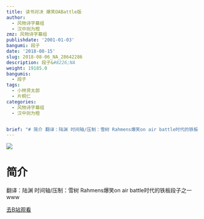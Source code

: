 ```yaml
---
title: 读书对决 爆笑OABattle版
author:
  - 风物诗字幕组
  - 汉中则为橙
zmz: 风物诗字幕组
publishdate: '2001-01-03'
bangumi: 段子
date: '2018-08-15'
slug: 2018-08-06_NA_28642286
description: 段子&#8226;NA
weight: 19185.0
bangumis:
  - 段子
tags:
  - 小林贤太郎
  - 片桐仁
categories:
  - 风物诗字幕组
  - 汉中则为橙


brief: "# 简介 翻译：陆渊 时间轴/压制：雪树 Rahmens爆笑on air battle时代的铁板段子之一www"
---
```

![](https://i.imgur.com/fKSVCs1.jpg)
# 简介  
翻译：陆渊 时间轴/压制：雪树
Rahmens爆笑on air battle时代的铁板段子之一www  

[去B站观看](https://www.bilibili.com/video/av28642286/)
 
